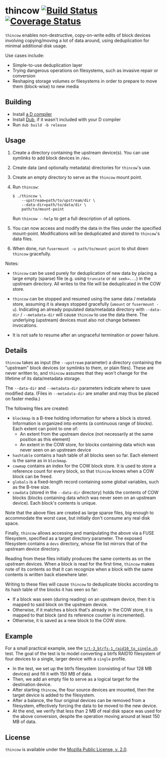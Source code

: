 thincow [![Build Status](https://travis-ci.org/CyberShadow/thincow.svg?branch=master)](https://travis-ci.org/CyberShadow/thincow) [![Coverage Status](https://coveralls.io/repos/github/CyberShadow/thincow/badge.svg?branch=master)](https://coveralls.io/github/CyberShadow/thincow?branch=master)
=======

`thincow` enables non-destructive, copy-on-write edits of block devices involving copying/moving a lot of data around, using deduplication for minimal additional disk usage.

Use cases include:

- Simple-to-use deduplication layer
- Trying dangerous operations on filesystems, such as invasive repair or conversion
- Reshaping storage volumes or filesystems in order to prepare to move them (block-wise) to new media

Building
--------

- Install [a D compiler](https://dlang.org/download.html)
- Install [Dub](https://github.com/dlang/dub), if it wasn't included with your D compiler
- Run `dub build -b release`

Usage
-----

1. Create a directory containing the upstream device(s).
   You can use symlinks to add block devices in `/dev`.

2. Create data (and optionally metadata) directories for `thincow`'s use.

3. Create an empty directory to serve as the `thincow` mount point.

3. Run `thincow`:

       $ ./thincow \
           --upstream=path/to/upstream/dir \
           --data-dir=path/to/data/dir \
           path/to/mount-point

   Run `thincow --help` to get a full description of all options.

4. You can now access and modify the data in the files under the specified mount-point.
   Modifications will be deduplicated and stored to `thincow`'s data files.

5. When done, run `fusermount -u path/to/mount-point` to shut down `thincow` gracefully.

Notes:

- `thincow` can be used purely for deduplication of new data by placing a large empty (sparse) file (e.g. using `truncate` or `dd seek=...`) in the upstream directory.
  All writes to the file will be deduplicated in the COW store.

- `thincow` can be stopped and resumed using the same data / metadata store, 
  assuming it is always stopped gracefully (`umount` or `fusermount -u`).
  Indicating an already populated data/metadata directory with `--data-dir` / `--metadata-dir` 
  will cause `thincow` to use the data there.
  The underlying (upstream) devices must also not change between invocations.

- It is not safe to resume after an ungraceful termination or power failure.

Details
-------

`thincow` takes as input (the `--upstream` parameter) a directory containing the "upstream" block devices (or symlinks to them, or plain files).
These are never written to, and `thincow` assumes that they won't change for the lifetime of its data/metadata storage.

The `--data-dir` and `--metadata-dir` parameters indicate where to save modified data. (Files in `--metadata-dir` are smaller and may thus be placed on faster media.) 

The following files are created:

- `blockmap` is a B-tree holding information for where a block is stored. Information is organized into extents (a continuous range of blocks). Each extent can point to one of:
  - An extent from the upstream device (not necessarily at the same position as this element)
  - An extent in the COW store, for blocks containing data which was never seen on an upstream device
- `hashtable` contains a hash table of all blocks seen so far. Each element is the same as in `blockmap`.
- `cowmap` contains an index for the COW block store. It is used to store a reference count for every block, so that `thincow` knows when a COW block can be freed.
- `globals` is a fixed-length record containing some global variables, such as the B-tree size.
- `cowdata` (stored in the `--data-dir` directory) holds the contents of COW blocks (blocks containing data which was never seen on an upstream device). Each block's contents is unique.

Note that the above files are created as large sparse files, big enough to accommodate the worst case, but initially don't consume any real disk space.

Finally, `thincow` allows accessing and manipulating the above via a FUSE filesystem, specified as a target directory parameter. 
The exposed filesystem contains a `devs` directory, whose file list mirrors that of the upstream device directory.

Reading from these files initially produces the same contents as on the upstream devices. When a block is read for the first time, `thincow` makes note of its contents so that it can recognize when a block with the same contents is written back elsewhere later.

Writing to these files will cause `thincow` to deduplicate blocks according to its hash table of the blocks it has seen so far:

- If a block was seen (during reading) on an upstream device, then it is mapped to said block on the upstream device. 
- Otherwise, if it matches a block that's already in the COW store, it is mapped to that block (and its reference counter is incremented).
- Otherwise, it is saved as a new block to the COW store.

Example
-------

For a small practical example, see the [`t/t-3_btrfs-1_raid10_to_single.sh`](https://github.com/cybershadow/thincow/blob/master/t/t-3_btrfs-1_raid10_to_single.sh) test. 
The goal of the test is to model converting a btrfs RAID10 filesystem of four devices to a single, larger device with a `single` profile.

- In the test, we set up the btrfs filesystem (consisting of four 128 MB devices) and fill it with 150 MB of data.
- Then, we add an empty file to serve as a logical target for the destination device.
- After starting `thincow`, the four source devices are mounted, then the target device is added to the filesystem.
- After a balance, the four original devices can be removed from a filesystem, effectively forcing the data to be moved to the new device.
- At the end, we verify that less than 2 MB of real disk space was used for the above conversion, despite the operation moving around at least 150 MB of data.

License
-------

`thincow` is available under the [Mozilla Public License, v. 2.0](http://mozilla.org/MPL/2.0/).
